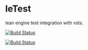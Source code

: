 # leTest
lean engine test integration with vsts. 
 
[![Build Status](https://kandinsky.visualstudio.com/_apis/public/build/definitions/c6eaacea-9faf-4db4-9e04-3d86d4dca518/24/badge)](https://kandinsky.visualstudio.com/arTest/_build/index?definitionId={id})


[![Build Status](https://kandinsky.visualstudio.com/_apis/public/build/definitions/c6eaacea-9faf-4db4-9e04-3d86d4dca518/26/badge)](https://kandinsky.visualstudio.com/arTest/_build/index?definitionId={id})
